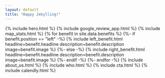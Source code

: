 ```yaml
---
layout: default
title: "Happy Jekylling!"
---
```


{% include hero.html %}
{% include google_review_app.html %}
{% include map_stats.html %}
{% for benefit in site.data.benefits %}
  {%- if benefit.position == "left" -%}
    {% include left_benefit.html
      headline=benefit.headline
      description=benefit.description
      image=benefit.image %}
  {%- else -%}
    {% include right_benefit.html 
      headline=benefit.headline
      description=benefit.description
      image=benefit.image
    %}
  {%- endif -%}
{%- endfor -%}
{% include about_us.html %}
{% include who.html %}
{% include cta.html %}
{% include calendly.html %}